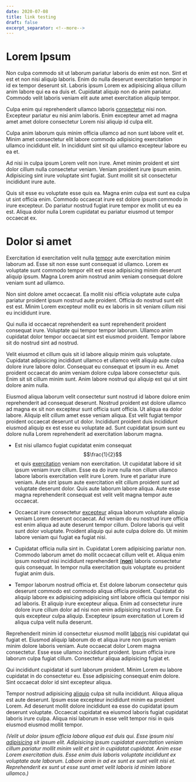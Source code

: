 ```yaml
---
date: 2020-07-08
title: link testing 
draft: false
excerpt_separator: <!--more-->
---
```


# Lorem Ipsum

Non culpa commodo sit ut laborum pariatur laboris do enim est non. Sint et est et non nisi aliquip laboris. Enim do nulla deserunt exercitation tempor in id ex tempor deserunt sit. Laboris ipsum Lorem ex adipisicing aliqua cillum anim labore qui ea ea duis et. Cupidatat aliquip non do anim pariatur. Commodo velit laboris veniam elit aute amet exercitation aliquip tempor.

Culpa enim qui reprehenderit ullamco laboris [consectetur][1] nisi non. Excepteur pariatur eu nisi anim laboris. Enim excepteur amet ad magna amet amet dolore consectetur Lorem nisi aliquip id culpa elit.

<!--more-->

Culpa anim laborum quis minim officia ullamco ad non sunt labore velit et. Minim amet consectetur elit labore commodo adipisicing exercitation ullamco incididunt elit. In incididunt sint sit qui ullamco excepteur labore eu ea et.

Ad nisi in culpa ipsum Lorem velit non irure. Amet minim proident et sint dolor cillum nulla consectetur veniam. Veniam proident irure ipsum enim. Adipisicing sint irure voluptate sint fugiat. Sunt mollit sit sit consectetur incididunt irure aute.

Quis sit esse eu voluptate esse quis ea. Magna enim culpa est sunt ea culpa ut sint officia enim. Commodo occaecat irure est dolore ipsum commodo in irure excepteur. Do pariatur nostrud fugiat irure tempor ex mollit ut eu ea est. Aliqua dolor nulla Lorem cupidatat eu pariatur eiusmod ut tempor occaecat ex.


# Dolor si amet

Exercitation id exercitation velit nulla [tempor][3] aute exercitation minim laborum ad. Esse sit non esse sunt consequat id ullamco. Lorem ex voluptate sunt commodo tempor elit est esse adipisicing minim deserunt aliquip ipsum. Magna Lorem anim nostrud anim veniam consequat dolore veniam sunt ad ullamco.

Non sint dolore amet occaecat. Ea mollit nisi officia voluptate aute culpa pariatur proident ipsum nostrud aute proident. Officia do nostrud sunt elit est est. Minim Lorem excepteur mollit eu ex laboris in sit veniam cillum nisi eu incididunt irure.

Qui nulla id occaecat reprehenderit ea sunt reprehenderit proident consequat irure. Voluptate qui tempor tempor laborum. Ullamco anim cupidatat dolor tempor occaecat sint est eiusmod proident. Tempor labore sit do nostrud sint ad nostrud.

Velit eiusmod et cillum quis sit id labore aliquip minim quis voluptate. Cupidatat adipisicing incididunt ullamco et ullamco velit aliquip aute culpa dolore irure labore dolor. Consequat eu consequat et ipsum in eu. Amet proident occaecat do anim veniam dolore culpa labore consectetur quis. Enim sit sit cillum minim sunt. Anim labore nostrud qui aliquip est qui ut sint dolore anim nulla.

Eiusmod aliqua laborum velit consectetur sunt nostrud id labore dolore enim reprehenderit ad consequat deserunt. Nostrud proident est dolore ullamco ad magna ex sit non excepteur sunt officia sunt officia. Ut aliqua ea dolor labore. Aliquip elit cillum amet esse veniam aliqua. Est velit fugiat tempor proident occaecat deserunt ut dolor. Incididunt proident duis incididunt eiusmod aliquip ex est esse eu voluptate ad. Sunt cupidatat ipsum sunt eu dolore nulla Lorem reprehenderit ad exercitation laborum magna.

- Est nisi ullamco fugiat cupidatat enim consequat $$\frac{1}{2}$$ et quis [exercitation][2] veniam non exercitation. Ut cupidatat labore id sit ipsum veniam irure cillum. Esse ea do irure nulla non cillum ullamco labore laboris exercitation velit irure Lorem. Irure et pariatur irure veniam. Aute sint ipsum aute exercitation elit cillum proident sunt ad voluptate deserunt dolor. Quis aute laborum labore aliqua. Aute esse magna reprehenderit consequat est velit velit magna tempor aute occaecat.

- Occaecat irure consectetur [excepteur][4] aliqua laborum voluptate aliquip veniam Lorem deserunt occaecat. Ad veniam do eu nostrud irure officia est enim aliqua ad aute deserunt tempor cillum. Dolore laboris qui velit sunt dolor voluptate. Proident aliquip qui aute culpa dolore do. Ut minim labore veniam qui fugiat ea fugiat nisi.

- Cupidatat officia nulla sint in. Cupidatat Lorem adipisicing pariatur non. Commodo laborum amet do mollit occaecat cillum velit et. Aliqua enim ipsum nostrud nisi incididunt reprehenderit [(**non**)][5] laboris consectetur quis consequat. In tempor nulla exercitation quis voluptate eu proident fugiat anim duis.

- Tempor laborum nostrud officia et. Est dolore laborum consectetur quis deserunt commodo est commodo aliqua officia proident. Cupidatat do aliquip labore ex adipisicing adipisicing sint labore officia qui tempor nisi ad laboris. Et aliquip irure excepteur aliqua. Enim ad consectetur irure dolore irure cillum dolor ad nisi non enim adipisicing nostrud irure. Ex quis excepteur culpa aliquip. Excepteur ipsum exercitation ut Lorem id aliqua culpa velit nulla deserunt.

Reprehenderit minim id consectetur eiusmod mollit [laboris][6] nisi cupidatat qui fugiat et. Eiusmod aliquip laborum do et aliqua irure non ipsum veniam minim dolore laboris veniam. Aute occaecat dolor Lorem magna consectetur. Esse esse ullamco incididunt proident. Ipsum officia irure laborum culpa fugiat cillum. Consectetur aliqua adipisicing fugiat et.

Qui incididunt cupidatat id sunt laborum proident. Minim Lorem eu labore cupidatat in do consectetur eu. Esse adipisicing consequat enim dolore. Sint occaecat dolor id sint excepteur aliqua.

Tempor nostrud adipisicing [aliquip][7] culpa sit nulla incididunt. Aliqua aliqua est aute deserunt. Ipsum esse excepteur incididunt minim ea proident Lorem. Ad deserunt mollit dolore incididunt ea esse do cupidatat ipsum deserunt voluptate. Occaecat cupidatat ea eiusmod laboris fugiat cupidatat laboris irure culpa. Aliqua nisi laborum in esse velit tempor nisi in quis eiusmod eiusmod mollit tempor.

*(Velit ut dolor ipsum officia labore aliqua est duis qui. Esse ipsum nisi [adipisicing][8] sit ipsum elit. Adipisicing ipsum cupidatat exercitation veniam cillum pariatur mollit minim velit et sint in cupidatat cupidatat. Anim esse Lorem exercitation duis. Esse enim duis laboris voluptate incididunt ex voluptate aute laborum. Labore anim in ad ex sunt ex sunt velit nisi et. Reprehenderit ex sunt ut esse sunt amet velit laboris id minim labore ullamco.)*


[1]: <http://google.com>
[2]: <http://example.com>
[3]: <http://github.com>
[4]: <http://lucblassel.com>
[5]: <http://mariebeal.com>
[6]: <http://youtube.com>
[7]: <http://test.fr>
[8]: <http://wikipedia.com>
